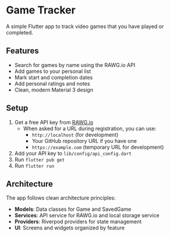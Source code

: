 # Game Tracker

A simple Flutter app to track video games that you have played or completed.

## Features

- Search for games by name using the RAWG.io API
- Add games to your personal list
- Mark start and completion dates
- Add personal ratings and notes
- Clean, modern Material 3 design

## Setup

1. Get a free API key from [RAWG.io](https://rawg.io/apidocs)
   - When asked for a URL during registration, you can use:
     - `http://localhost` (for development)
     - Your GitHub repository URL if you have one
     - `https://example.com` (temporary URL for development)
2. Add your API key to `lib/config/api_config.dart`
3. Run `flutter pub get`
4. Run `flutter run`

## Architecture

The app follows clean architecture principles:
- **Models**: Data classes for Game and SavedGame
- **Services**: API service for RAWG.io and local storage service
- **Providers**: Riverpod providers for state management
- **UI**: Screens and widgets organized by feature
